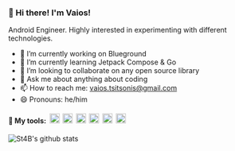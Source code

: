 ### 👋 Hi there! I'm Vaios!

Android Engineer. Highly interested in experimenting with different technologies.

- 🔭 I’m currently working on Blueground
- 🌱 I’m currently learning Jetpack Compose & Go
- 👯 I’m looking to collaborate on any open source library
- 💬 Ask me about anything about coding 
- 📫 How to reach me: vaios.tsitsonis@gmail.com
- 😄 Pronouns: he/him                        

#### 🧰 My tools: &nbsp;<img src="https://user-images.githubusercontent.com/2396438/169656902-84a70748-701f-425f-8ded-715d56367724.png" height="20">&nbsp;&nbsp;<img src="https://user-images.githubusercontent.com/2396438/169656963-8b4713be-bd02-4673-b794-d7389b7d1695.png" height="20">&nbsp;&nbsp;<img src="https://user-images.githubusercontent.com/2396438/169657110-300656b0-1ffe-418c-a008-b919479421c6.png" height="20">&nbsp;&nbsp;<img src="https://user-images.githubusercontent.com/2396438/169657284-61716ab0-65e1-4158-90f3-b6ab590fb63d.png" height="20">&nbsp;&nbsp;<img src="https://user-images.githubusercontent.com/2396438/169657285-94abae7c-50dd-494a-b02d-c695f7699ee2.png" height="20">&nbsp;&nbsp;<img src="https://user-images.githubusercontent.com/2396438/169657425-916dc7b8-d9b0-4892-ad26-b90d7bfcba45.png" height="20">

![St4B's github stats](https://github-readme-stats.vercel.app/api?username=St4B&show_icons=true&hide_border=true)
